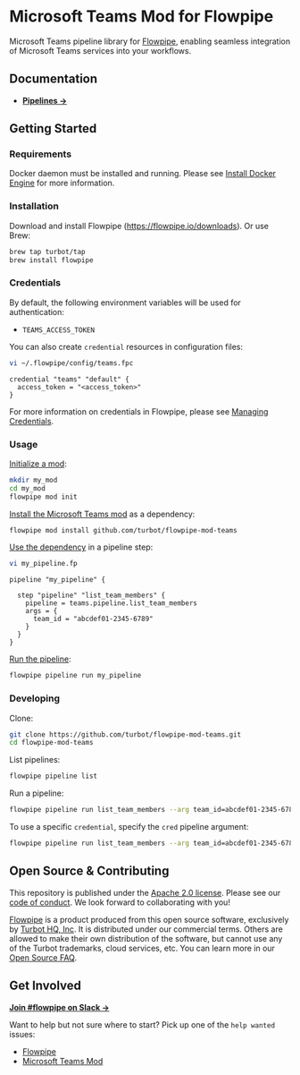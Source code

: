 # Microsoft Teams Mod for Flowpipe

Microsoft Teams pipeline library for [Flowpipe](https://flowpipe.io), enabling seamless integration of Microsoft Teams services into your workflows.

## Documentation

- **[Pipelines →](https://hub.flowpipe.io/mods/turbot/teams/pipelines)**

## Getting Started

### Requirements

Docker daemon must be installed and running. Please see [Install Docker Engine](https://docs.docker.com/engine/install/) for more information.

### Installation

Download and install Flowpipe (https://flowpipe.io/downloads). Or use Brew:

```sh
brew tap turbot/tap
brew install flowpipe
```

### Credentials

By default, the following environment variables will be used for authentication:

- `TEAMS_ACCESS_TOKEN`

You can also create `credential` resources in configuration files:

```sh
vi ~/.flowpipe/config/teams.fpc
```

```hcl
credential "teams" "default" {
  access_token = "<access_token>"
}
```

For more information on credentials in Flowpipe, please see [Managing Credentials](https://flowpipe.io/docs/run/credentials).

### Usage

[Initialize a mod](https://www.flowpipe.io/docs/mods/index#initializing-a-mod):

```sh
mkdir my_mod
cd my_mod
flowpipe mod init
```

[Install the Microsoft Teams mod](https://www.flowpipe.io/docs/mods/mod-dependencies#mod-dependencies) as a dependency:

```sh
flowpipe mod install github.com/turbot/flowpipe-mod-teams
```

[Use the dependency](https://www.flowpipe.io/docs/mods/write-pipelines/index) in a pipeline step:

```sh
vi my_pipeline.fp
```

```hcl
pipeline "my_pipeline" {

  step "pipeline" "list_team_members" {
    pipeline = teams.pipeline.list_team_members
    args = {
      team_id = "abcdef01-2345-6789"
    }
  }
}
```

[Run the pipeline](https://www.flowpipe.io/docs/run/pipelines):

```sh
flowpipe pipeline run my_pipeline
```

### Developing

Clone:

```sh
git clone https://github.com/turbot/flowpipe-mod-teams.git
cd flowpipe-mod-teams
```

List pipelines:

```sh
flowpipe pipeline list
```

Run a pipeline:

```sh
flowpipe pipeline run list_team_members --arg team_id=abcdef01-2345-6789
```

To use a specific `credential`, specify the `cred` pipeline argument:

```sh
flowpipe pipeline run list_team_members --arg team_id=abcdef01-2345-6789 --arg cred=azure_profile
```

## Open Source & Contributing

This repository is published under the [Apache 2.0 license](https://www.apache.org/licenses/LICENSE-2.0). Please see our [code of conduct](https://github.com/turbot/.github/blob/main/CODE_OF_CONDUCT.md). We look forward to collaborating with you!

[Flowpipe](https://flowpipe.io) is a product produced from this open source software, exclusively by [Turbot HQ, Inc](https://turbot.com). It is distributed under our commercial terms. Others are allowed to make their own distribution of the software, but cannot use any of the Turbot trademarks, cloud services, etc. You can learn more in our [Open Source FAQ](https://turbot.com/open-source).

## Get Involved

**[Join #flowpipe on Slack →](https://flowpipe.io/community/join)**

Want to help but not sure where to start? Pick up one of the `help wanted` issues:

- [Flowpipe](https://github.com/turbot/flowpipe/labels/help%20wanted)
- [Microsoft Teams Mod](https://github.com/turbot/flowpipe-mod-teams/labels/help%20wanted)
